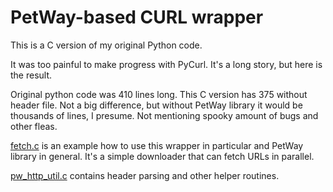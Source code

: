 # PetWay-based CURL wrapper

This is a C version of my original Python code.

It was too painful to make progress with PyCurl.
It's a long story, but here is the result.

Original python code was 410 lines long.
This C version has 375 without header file.
Not a big difference, but without PetWay library
it would be thousands of lines, I presume.
Not mentioning spooky amount of bugs and other fleas.

[fetch.c](fetch.c) is an example how to use this wrapper
in particular and PetWay library in general.
It's a simple downloader that can fetch URLs in parallel.

[pw_http_util.c](pw_http_util.c) contains header parsing
and other helper routines.
